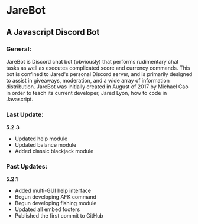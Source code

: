 # JareBot
## A Javascript Discord Bot

### General:
JareBot is Discord chat bot (obviously) that performs rudimentary chat tasks as well as executes complicated score and currency commands. This bot is confined to Jared's personal Discord server, and is primarily designed to assist in giveaways, moderation, and a wide array of information distribution. JareBot was initially created in August of 2017 by Michael Cao in order to teach its current developer, Jared Lyon, how to code in Javascript.

### Last Update:
**5.2.3**
- Updated help module
- Updated balance module
- Added classic blackjack module

### Past Updates:
**5.2.1**
- Added multi-GUI help interface
- Begun developing AFK command
- Begun developing fishing module
- Updated all embed footers
- Published the first commit to GitHub
